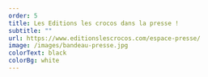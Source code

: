 ```yaml
---
order: 5
title: Les Editions les crocos dans la presse !
subtitle: ""
url: https://www.editionslescrocos.com/espace-presse/
image: /images/bandeau-presse.jpg
colorText: black
colorBg: white
---
```

